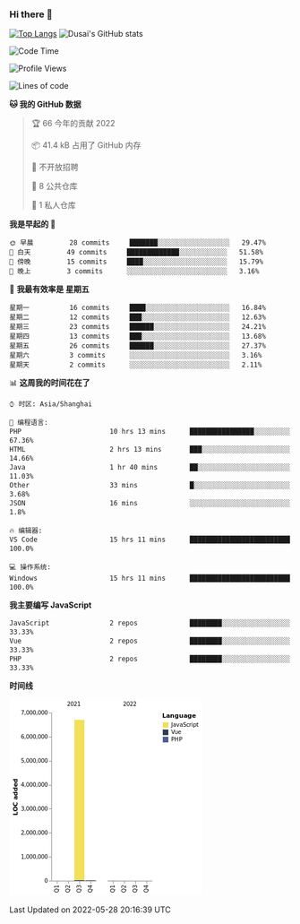 ### Hi there 👋

<!--
**SQSora/SQSora** is a ✨ _special_ ✨ repository because its `README.md` (this file) appears on your GitHub profile.

Here are some ideas to get you started:

- 🔭 I’m currently working on ...
- 🌱 I’m currently learning ...
- 👯 I’m looking to collaborate on ...
- 🤔 I’m looking for help with ...
- 💬 Ask me about ...
- 📫 How to reach me: ...
- 😄 Pronouns: ...
- ⚡ Fun fact: ...
-->
[![Top Langs](https://github-readme-stats.vercel.app/api/top-langs/?username=anuraghazra&layout=compact)](https://github.com/anuraghazra/github-readme-stats)
![Dusai's GitHub stats](https://github-readme-stats.vercel.app/api?username=SQSora&show_icons=true&include_all_commits=true&bg_color=90,FF6699,DDA0DD,66FFFF&locale=cn&icon_color=00FFFF&title_color=54FF9F&text_color=00FFFF&card_width=14)

<!--START_SECTION:waka-->
![Code Time](http://img.shields.io/badge/Code%20Time-0%20secs-blue)

![Profile Views](http://img.shields.io/badge/%E4%B8%AA%E4%BA%BA%E5%B0%81%E9%9D%A2%E8%A7%82%E7%9C%8B%E6%AC%A1%E6%95%B0-81-blue)

![Lines of code](https://img.shields.io/badge/%E4%BB%8E%E3%80%8C%E4%BD%A0%E5%A5%BD%E4%B8%96%E7%95%8C%E3%80%8D%E6%88%91%E5%B7%B2%E7%BB%8F%E5%86%99%E4%BA%86-7%20Million%20%E8%A1%8C%E4%BB%A3%E7%A0%81-blue)

**🐱 我的 GitHub 数据** 

> 🏆 66 今年的贡献 2022
 > 
> 📦 41.4 kB 占用了 GitHub 内存 
 > 
> 🚫 不开放招聘
 > 
> 📜 8 公共仓库 
 > 
> 🔑 1 私人仓库 
 > 
**我是早起的 🐤** 

```text
🌞 早晨         28 commits     ███████░░░░░░░░░░░░░░░░░░   29.47% 
🌆 白天         49 commits     █████████████░░░░░░░░░░░░   51.58% 
🌃 傍晚         15 commits     ████░░░░░░░░░░░░░░░░░░░░░   15.79% 
🌙 晚上         3 commits      ░░░░░░░░░░░░░░░░░░░░░░░░░   3.16%

```
📅 **我最有效率是 星期五** 

```text
星期一          16 commits     ████░░░░░░░░░░░░░░░░░░░░░   16.84% 
星期二          12 commits     ███░░░░░░░░░░░░░░░░░░░░░░   12.63% 
星期三          23 commits     ██████░░░░░░░░░░░░░░░░░░░   24.21% 
星期四          13 commits     ███░░░░░░░░░░░░░░░░░░░░░░   13.68% 
星期五          26 commits     ██████░░░░░░░░░░░░░░░░░░░   27.37% 
星期六          3 commits      ░░░░░░░░░░░░░░░░░░░░░░░░░   3.16% 
星期天          2 commits      ░░░░░░░░░░░░░░░░░░░░░░░░░   2.11%

```


📊 **这周我的时间花在了** 

```text
⌚︎ 时区: Asia/Shanghai

💬 编程语言: 
PHP                      10 hrs 13 mins      ████████████████░░░░░░░░░   67.36% 
HTML                     2 hrs 13 mins       ███░░░░░░░░░░░░░░░░░░░░░░   14.66% 
Java                     1 hr 40 mins        ██░░░░░░░░░░░░░░░░░░░░░░░   11.03% 
Other                    33 mins             █░░░░░░░░░░░░░░░░░░░░░░░░   3.68% 
JSON                     16 mins             ░░░░░░░░░░░░░░░░░░░░░░░░░   1.8%

🔥 编辑器: 
VS Code                  15 hrs 11 mins      █████████████████████████   100.0%

💻 操作系统: 
Windows                  15 hrs 11 mins      █████████████████████████   100.0%

```

**我主要编写 JavaScript** 

```text
JavaScript               2 repos             ████████░░░░░░░░░░░░░░░░░   33.33% 
Vue                      2 repos             ████████░░░░░░░░░░░░░░░░░   33.33% 
PHP                      2 repos             ████████░░░░░░░░░░░░░░░░░   33.33%

```


**时间线**

![Chart not found](https://raw.githubusercontent.com/SQSora/SQSora/main/charts/bar_graph.png) 


 Last Updated on 2022-05-28 20:16:39 UTC
<!--END_SECTION:waka-->

